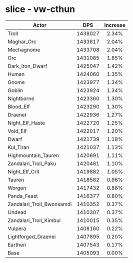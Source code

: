 # slice - vw-cthun
| Actor | DPS | Increase |
|---|:---:|:---:|
|Troll|1438027|2.34%|
|Maghar_Orc|1433817|2.04%|
|Mechagnome|1433708|2.04%|
|Orc|1431085|1.85%|
|Dark_Iron_Dwarf|1425047|1.42%|
|Human|1424060|1.35%|
|Gnome|1423977|1.34%|
|Goblin|1423924|1.34%|
|Nightborne|1423360|1.30%|
|Blood_Elf|1423290|1.30%|
|Draenei|1422936|1.27%|
|Night_Elf_Haste|1422720|1.25%|
|Void_Elf|1422017|1.20%|
|Dwarf|1421739|1.18%|
|Kul_Tiran|1421037|1.13%|
|Highmountain_Tauren|1420691|1.11%|
|Zandalari_Troll_Paku|1420481|1.10%|
|Night_Elf_Crit|1419882|1.05%|
|Tauren|1418582|0.96%|
|Worgen|1417432|0.88%|
|Panda_Feast|1416377|0.80%|
|Zandalari_Troll_Bwonsamdi|1410352|0.37%|
|Undead|1410307|0.37%|
|Zandalari_Troll_Kimbul|1410015|0.35%|
|Vulpera|1408160|0.22%|
|Lightforged_Draenei|1407895|0.20%|
|Earthen|1407543|0.17%|
|Base|1405093|0.00%|

